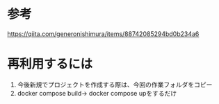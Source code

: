 # 参考

https://qiita.com/generonishimura/items/88742085294bd0b234a6

# 再利用するには

1. 今後新規でプロジェクトを作成する際は、今回の作業フォルダをコピー
2. docker compose build→ docker compose upをするだけ